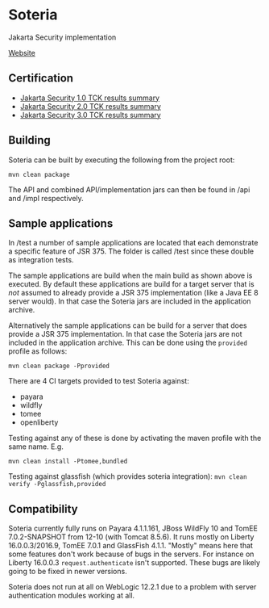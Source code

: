 # Soteria

Jakarta Security implementation

[Website](https://eclipse-ee4j.github.io/soteria)

Certification
-------------
* [Jakarta Security 1.0 TCK results summary](https://eclipse-ee4j.github.io/soteria/certifications/jakarta-security/1.0/TCK-Results)
* [Jakarta Security 2.0 TCK results summary](https://eclipse-ee4j.github.io/soteria/certifications/jakarta-security/2.0/TCK-Results)
* [Jakarta Security 3.0 TCK results summary](https://eclipse-ee4j.github.io/soteria/certifications/jakarta-security/3.0/TCK-Results)

Building
--------

Soteria can be built by executing the following from the project root:

``mvn clean package``

The API and combined API/implementation jars can then be found in /api and /impl respectively.

Sample applications
-------------------

In /test a number of sample applications are located that each demonstrate a specific feature of JSR 375. The folder is called
/test since these double as integration tests.

The sample applications are build when the main build as shown above is executed. By default these applications are build for a
target server that is *not* assumed to already provide a JSR 375 implementation (like a Java EE 8 server would). In that case the Soteria jars are included in the application archive.

Alternatively the sample applications can be build for a server that does provide a JSR 375 implementation. In that case the Soteria jars are not included in the application archive. This can be done using the ``provided`` profile as follows:

``mvn clean package -Pprovided``

There are 4 CI targets provided to test Soteria against:

* payara
* wildfly
* tomee
* openliberty

Testing against any of these is done by activating the maven profile with the same name. E.g.

``mvn clean install -Ptomee,bundled``

Testing against glassfish (which provides soteria integration):
``mvn clean verify -Pglassfish,provided``

Compatibility
-------------

Soteria currently fully runs on Payara 4.1.1.161, JBoss WildFly 10 and TomEE 7.0.2-SNAPSHOT from 12-10 (with Tomcat 8.5.6). It runs mostly on Liberty 16.0.0.3/2016.9, TomEE 7.0.1 and GlassFish 4.1.1. "Mostly" means here that some features don't work because of bugs in the servers. For instance on Liberty 16.0.0.3 `request.authenticate` isn't supported. These bugs are likely going to be fixed in newer versions.

Soteria does not run at all on WebLogic 12.2.1 due to a problem with server authentication modules working at all.

